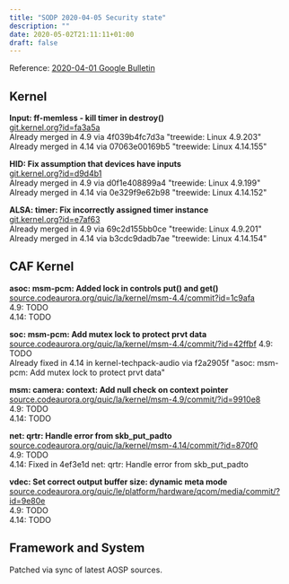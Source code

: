 ```yaml
---
title: "SODP 2020-04-05 Security state"
description: ""
date: 2020-05-02T21:11:11+01:00
draft: false
---
```


Reference: [2020-04-01 Google Bulletin][bulletin]

## Kernel

**Input: ff-memless - kill timer in destroy()**  
[git.kernel.org?id=fa3a5a](https://git.kernel.org/pub/scm/linux/kernel/git/torvalds/linux.git/commit/?id=fa3a5a1880c91bb92594ad42dfe9eedad7996b86)  
Already merged in 4.9 via 4f039b4fc7d3a "treewide: Linux 4.9.203"  
Already merged in 4.14 via 07063e00169b5 "treewide: Linux 4.14.155"

**HID: Fix assumption that devices have inputs**  
[git.kernel.org?id=d9d4b1](https://git.kernel.org/pub/scm/linux/kernel/git/torvalds/linux.git/commit/?id=d9d4b1e46d9543a82c23f6df03f4ad697dab361b)  
Already merged in 4.9 via d0f1e408899a4 "treewide: Linux 4.9.199"  
Already merged in 4.14 via 0e329f9e62b98 "treewide: Linux 4.14.152"

**ALSA: timer: Fix incorrectly assigned timer instance**  
[git.kernel.org?id=e7af63](https://git.kernel.org/pub/scm/linux/kernel/git/torvalds/linux.git/commit/?id=e7af6307a8a54f0b873960b32b6a644f2d0fbd97)  
Already merged in 4.9 via 69c2d155bb0ce "treewide: Linux 4.9.201"  
Already merged in 4.14 via b3cdc9dadb7ae "treewide: Linux 4.14.154"

## CAF Kernel

**asoc: msm-pcm: Added lock in controls put() and get()**  
[source.codeaurora.org/quic/la/kernel/msm-4.4/commit?id=1c9afa](https://source.codeaurora.org/quic/la/kernel/msm-4.4/commit?id=1c9afab264e3cafa461d746e9dcfd3c0487754cb)  
4.9: TODO  
4.14: TODO

**soc: msm-pcm: Add mutex lock to protect prvt data**  
[source.codeaurora.org/quic/la/kernel/msm-4.4/commit/?id=42ffbf](https://source.codeaurora.org/quic/la/kernel/msm-4.4/commit/?id=42ffbf03ec54dc14824d078f36c350b24c217f8d)
4.9: TODO  
Already fixed in 4.14 in kernel-techpack-audio via f2a2905f "asoc: msm-pcm: Add mutex lock to protect prvt data"

**msm: camera: context: Add null check on context pointer**  
[source.codeaurora.org/quic/la/kernel/msm-4.9/commit/?id=9910e8](https://source.codeaurora.org/quic/la/kernel/msm-4.9/commit/?id=9910e89b27224fbddbf7d15d307597e13d9b9258)  
4.9: TODO  
4.14: TODO

**net: qrtr: Handle error from skb_put_padto**  
[source.codeaurora.org/quic/la/kernel/msm-4.14/commit/?id=870f0](https://source.codeaurora.org/quic/la/kernel/msm-4.14/commit/?id=870f0ba0fc05bc6ebac1486b39dc9d94c993eafb)  
4.9: TODO  
4.14: Fixed in 4ef3e1d net: qrtr: Handle error from skb_put_padto

**vdec: Set correct output buffer size: dynamic meta mode**  
[source.codeaurora.org/quic/le/platform/hardware/qcom/media/commit/?id=9e80e](https://source.codeaurora.org/quic/le/platform/hardware/qcom/media/commit/?id=9e80e1db4b56b42f9150d4d51166560d10839f5f)  
4.9: TODO  
4.14: TODO

## Framework and System
Patched via sync of latest AOSP sources.

[bulletin]: https://source.android.com/security/bulletin/2020-04-01
